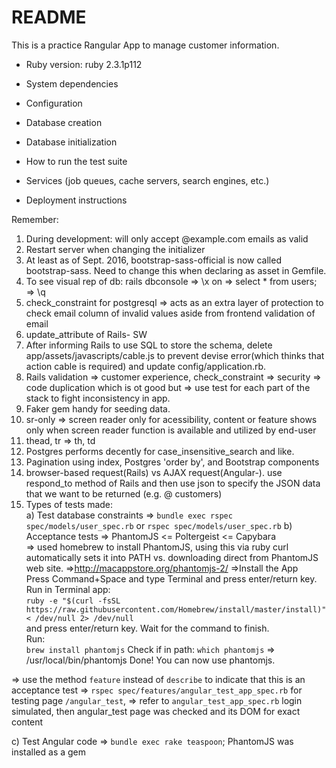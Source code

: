 # README

This is a practice Rangular App to manage customer information.

* Ruby version: ruby 2.3.1p112

* System dependencies

* Configuration

* Database creation

* Database initialization

* How to run the test suite

* Services (job queues, cache servers, search engines, etc.)

* Deployment instructions


Remember:  
1. During development: will only accept @example.com emails as valid  
2. Restart server when changing the initializer  
3. At least as of Sept. 2016, bootstrap-sass-official is now called bootstrap-sass. Need to change this when declaring as asset in Gemfile.  
4. To see visual rep of db: rails dbconsole => \x on => select * from users; => \q  
5. check_constraint for postgresql => acts as an extra layer of protection to check email column of invalid values aside from frontend validation of email  
6. update_attribute of Rails- SW  
7. After informing Rails to use SQL to store the schema, delete app/assets/javascripts/cable.js to prevent devise error(which thinks that action cable is required) and update config/application.rb.  
8. Rails validation => customer experience, check_constraint => security => code duplication which is ot good but => use test for each part of the stack to fight inconsistency in app.  
9. Faker gem handy for seeding data.  
10. sr-only => screen reader only for acessibility, content or feature shows only when screen reader function is available and utilized by end-user  
11. thead, tr => th, td  
12. Postgres performs decently for case_insensitive_search and like.  
13. Pagination using index, Postgres 'order by', and Bootstrap components  
14. browser-based request(Rails) vs AJAX request(Angular-). use respond_to method of Rails and then use json to specify the JSON data that we want to be returned (e.g. @ customers)  
15. Types of tests made:  
a) Test database constraints => `bundle exec rspec spec/models/user_spec.rb` or `rspec spec/models/user_spec.rb`
b) Acceptance tests =>  PhantomJS <= Poltergeist <= Capybara  
=> used homebrew to install PhantomJS, using this via ruby curl automatically sets it into PATH vs. downloading direct from PhantomJS web site.
    =>http://macappstore.org/phantomjs-2/
      =>Install the App  
        Press Command+Space and type Terminal and press enter/return key.  
        Run in Terminal app:  
        `ruby -e "$(curl -fsSL https://raw.githubusercontent.com/Homebrew/install/master/install)" < /dev/null 2> /dev/null`  
        and press enter/return key. Wait for the command to finish.  
        Run:  
        `brew install phantomjs`
        Check if in path:
        `which phantomjs`
        => /usr/local/bin/phantomjs
        Done! You can now use phantomjs.

=> use the method `feature` instead of `describe` to indicate that this is an acceptance test
=> `rspec​​ ​​spec/features/angular_test_app_spec.rb​` for testing page `/angular_test`,
=> refer to `angular_test_app_spec.rb` login simulated, then angular_test page was checked and its DOM for exact content

c) Test Angular code => `bundle exec rake teaspoon`; PhantomJS was installed as a gem  
